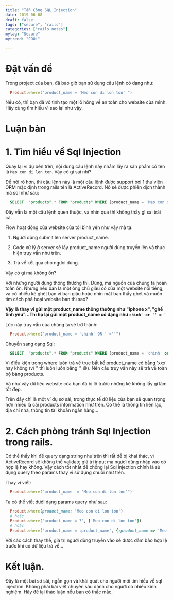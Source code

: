 ```yaml
---
title: "Tấn Công SQL Injection"
date: 2019-06-08
draft: false
tags: ["secure", "rails"]
categories: ["rails notes"]
mytag: "Secure"
mytrend: "COOL"

---
```


# Đặt vấn đề

Trong project của bạn, đã bao giờ bạn sử dụng câu lệnh có dạng như:

```ruby
  Product.where("product_name = 'Meo con di lon ton' ")
```

Nếu có, thì bạn đã vô tình tạo một lỗ hổng về an toàn cho website của mình. Hãy cùng tìm hiểu vì sao lại như vậy.

# Luận bàn

# 1. Tìm hiểu về Sql Injection

Quay lại ví dụ bên trên, nội dung câu lệnh này nhắm lấy ra sản phẩm có tên là `Meo con di lon ton`. Vậy có gì sai nhỉ?

Để nói rõ hơn, thì câu lệnh này là một câu lệnh được support bởi 1 thư viện ORM mặc định trong rails tên là ActiveRecord. Nó sẽ được phiên dịch thành mã sql như sau:

```sql
  SELECT  "products".* FROM "products" WHERE (product_name = 'Meo con di lon ton')
```

Đây vẫn là một câu lệnh quen thuộc, và nhìn qua thì không thấy gì sai trái cả.

Flow hoạt động của website của tôi bình yên như vậy mà ta.

1. Người dùng submit lên server product_name.

2. Code xử lý ở server sẽ lấy product_name người dùng truyền lên và thực hiện truy vấn như trên.

3. Trả về kết quả cho người dùng.

Vậy có gì mà không ổn?

Với những người dùng thông thường thì. Đúng, mã nguồn của chúng ta hoàn toàn ổn. Nhưng nếu bạn là một ông chủ giàu có của một website nổi tiếng, và có nhiều kẻ ghét bạn vì bạn giàu hoặc nhìn mặt bạn thấy ghét và muốn tìm cách phá hoại website bạn thì sao?

**Vậy là thay vì gửi một product_name thông thường như "iphone x", "ghế tình yêu"...Thì họ lại gửi một product_name có dạng như  `chinh' or '' = '`**

Lúc này truy vấn của chúng ta sẽ trở thành:

```ruby
  Product.where("product_name = 'chinh' OR ''=''")
```

Chuyển sang dạng Sql:

```sql
  SELECT  "products".* FROM "products" WHERE (product_name = 'chinh' or '' = '')
```

Vì điều kiện trong where luôn trả về true bất kể product_name có bằng 'xxx' hay không (vì '' thì luôn luôn bằng '' :smile:). Nên câu truy vấn này sẽ trả về toàn bộ bảng products.

Và như vậy dữ liệu website của bạn đã bị lộ trước những kẻ không lấy gì làm tốt đẹp.

Trên đây chỉ là một ví dụ sơ sài, trong thực tế dữ liệu của bạn sẽ quan trọng hơn nhiều là cái products information như trên. Có thể là thông tin liên lạc, địa chỉ nhà, thông tin tài khoản ngân hàng...

# 2. Cách phòng tránh Sql Injection trong rails.

Có thể thấy khi để query dạng string như trên thì rất dễ bị khai thác, vì ActiveRecord sẽ không thể validate giá trị input mà người dùng nhập vào có hợp lệ hay không. Vậy cách tốt nhất để chống lại Sql injection chính là sử dụng query theo params thay vì sử dụng chuỗi như trên.

Thay vì viết:

```ruby
  Product.where("product_name  = 'Meo con di lon ton'")
```

Ta có thể viết dưới dạng params query như sau:

```ruby
  Product.where(product_name: 'Meo con di lon ton')
  # hoặc
  Product.where('product_name = ?', ['Meo con di lon ton'])
  # hoặc
  Product.where('product_name = :product_name', {:product_name => 'Meo con di lon ton'})
```

Với các cách thay thế, giá trị người dùng truyền vào sẽ được đảm bảo hợp lệ trước khi có dữ liệu trả về...


# Kết luận.

Đây là một bài sơ sài, ngắn gọn và khái quát cho người mới tìm hiểu về sql injection. Không phải bài viết chuyên sâu dành cho người có nhiều kinh nghiệm. Hãy để lại thảo luận nếu bạn có thắc mắc.
